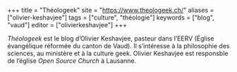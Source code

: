 +++
title = "Théologeek"
site = "https://www.theologeek.ch/"
aliases = ["olivier-keshavjee"]
tags = ["culture", "théologie"]
keywords = ["blog", "vaud"]
editor = ["olivierkeshavjee"]
+++

*Théologeek* est le blog d’Olivier Keshavjee, pasteur dans l’EERV (Église évangélique réformée du canton de Vaud). Il s’intéresse à la philosophie des sciences, au ministère et à la culture geek. Olivier Keshavjee est responsble de l’église *Open Source Church* à Lausanne.
